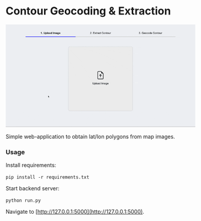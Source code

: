 # Contour Geocoding & Extraction

<img src="output.gif" alt="Demo" width="800" height="auto">

Simple web-application to obtain lat/lon polygons from map images.

### Usage

Install requirements:

`pip install -r requirements.txt`

Start backend server:

`python run.py`

Navigate to [http://127.0.0.1:5000](http://127.0.0.1:5000).




